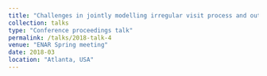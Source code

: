 ```yaml
---
title: "Challenges in jointly modelling irregular visit process and outcome process in observational studies: Review and extension"
collection: talks
type: "Conference proceedings talk"
permalink: /talks/2018-talk-4
venue: "ENAR Spring meeting"
date: 2018-03
location: "Atlanta, USA"
---
```


